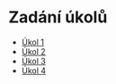 # Zadání úkolů

* [Úkol 1](ukol_01/zadani.md)
* [Úkol 2](ukol_02/zadani.md)
* [Úkol 3](ukol_03/zadani.md)
* [Úkol 4](ukol_04/zadani.md)
